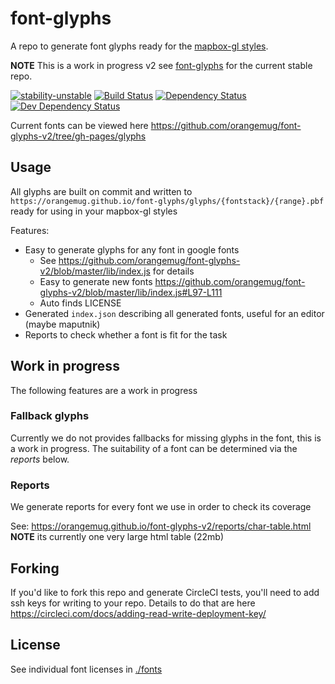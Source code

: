 # font-glyphs
A repo to generate font glyphs ready for the [mapbox-gl styles](https://www.mapbox.com/mapbox-gl-style-spec).

**NOTE** This is a work in progress v2 see [font-glyphs](https://github.com/orangemug/font-glyphs) for the current stable repo.

[![stability-unstable](https://img.shields.io/badge/stability-unstable-yellow.svg)][stability]
[![Build Status](https://circleci.com/gh/orangemug/font-glyphs.png?style=shield)][circleci]
[![Dependency Status](https://david-dm.org/orangemug/font-glyphs.svg)][dm-prod]
[![Dev Dependency Status](https://david-dm.org/orangemug/font-glyphs/dev-status.svg)][dm-dev]

[stability]:   https://github.com/orangemug/stability-badges#unstable
[circleci]:    https://circleci.com/gh/orangemug/font-glyphs
[dm-prod]:     https://david-dm.org/orangemug/font-glyphs
[dm-dev]:      https://david-dm.org/orangemug/font-glyphs#info=devDependencies

Current fonts can be viewed here <https://github.com/orangemug/font-glyphs-v2/tree/gh-pages/glyphs>


## Usage
All glyphs are built on commit and written to `https://orangemug.github.io/font-glyphs/glyphs/{fontstack}/{range}.pbf` ready for using in your mapbox-gl styles

Features:

 - Easy to generate glyphs for any font in google fonts
   - See <https://github.com/orangemug/font-glyphs-v2/blob/master/lib/index.js> for details
   - Easy to generate new fonts <https://github.com/orangemug/font-glyphs-v2/blob/master/lib/index.js#L97-L111>
   - Auto finds LICENSE
 - Generated `index.json` describing all generated fonts, useful for an editor (maybe maputnik)
 - Reports to check whether a font is fit for the task


## Work in progress
The following features are a work in progress

### Fallback glyphs
Currently we do not provides fallbacks for missing glyphs in the font, this is a work in progress. The suitability of a font can be determined via the _reports_ below.

### Reports
We generate reports for every font we use in order to check its coverage

See: <https://orangemug.github.io/font-glyphs-v2/reports/char-table.html> **NOTE** its currently one very large html table (22mb)


## Forking
If you'd like to fork this repo and generate CircleCI tests, you'll need to add ssh keys for writing to your repo. Details to do that are here <https://circleci.com/docs/adding-read-write-deployment-key/>


## License
See individual font licenses in [./fonts](/fonts)

